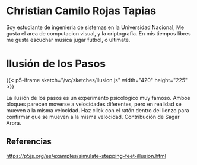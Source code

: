 # Christian Camilo Rojas Tapias 

Soy estudiante de ingenieria de sistemas en la Universidad Nacional, Me gusta el area de computacion visual, y la criptografia. En mis tiempos libres me gusta escuchar musica jugar futbol, o ultimate. 

# Ilusión de los Pasos

{{< p5-iframe sketch="/vc/sketches/ilusion.js" width="420" height="225" >}}

La ilusión de los pasos es un experimento psicológico muy famoso. Ambos bloques parecen moverse a velocidades diferentes, pero en realidad se mueven a la misma velocidad. Haz click con el ratón dentro del lienzo para confirmar que se mueven a la misma velocidad. Contribución de Sagar Arora.

## Referencias

https://p5js.org/es/examples/simulate-stepping-feet-illusion.html
